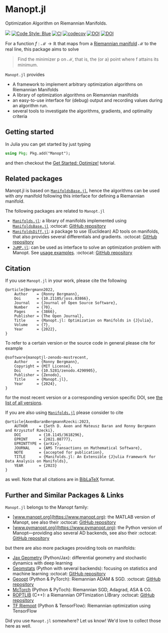 # Manopt.jl

Optimization Algorithm on Riemannian Manifolds.

[![](https://img.shields.io/badge/docs-stable-blue?logo=Julia&logoColor=white)](https://manoptjl.org/stable)
[![Code Style: Blue](https://img.shields.io/badge/code%20style-blue-4495d1.svg)](https://github.com/invenia/BlueStyle)
[![CI](https://github.com/JuliaManifolds/Manopt.jl/workflows/CI/badge.svg)](https://github.com/JuliaManifolds/Manopt.jl/actions?query=workflow%3ACI+branch%3Amaster)
[![codecov](https://codecov.io/gh/JuliaManifolds/Manopt.jl/branch/master/graph/badge.svg)](https://codecov.io/gh/JuliaManifolds/Manopt.jl)
[![DOI](https://zenodo.org/badge/74746729.svg)](https://zenodo.org/badge/latestdoi/74746729)
[![DOI](https://joss.theoj.org/papers/10.21105/joss.03866/status.svg)](https://doi.org/10.21105/joss.03866)

For a function $f: ℳ → ℝ$  that maps from a [Riemannian manifold](https://en.wikipedia.org/wiki/Riemannian_manifold)
ℳ to the real line, this package aims to solve

> Find the minimizer p on ℳ, that is, the (or a) point where f attains its minimum.

`Manopt.jl` provides

* A framework to implement arbitrary optimization algorithms on Riemannian Manifolds
* A library of optimization algorithms on Riemannian manifolds
* an easy-to-use interface for (debug) output and recording values during an algorithm run.
* several tools to investigate the algorithms, gradients, and optimality criteria

## Getting started

In Julia you can get started by just typing

```julia
using Pkg; Pkg.add("Manopt");
```

and then checkout the [Get Started: Optimize!](https://manoptjl.org/stable/tutorials/Optimize!/) tutorial.

## Related packages

Manopt.jl is based on [`ManifoldsBase.jl`](https://juliamanifolds.github.io/ManifoldsBase.jl/stable/),
hence the algorithms can be used with _any_ manifold following this interface for defining
a Riemannian manifold.

The following packages are related to `Manopt.jl`

* [`Manifolds.jl`](https://juliamanifolds.github.io/Manifolds.jl/stable/): a library of manifolds implemented using [`ManifoldsBase.jl`](https://juliamanifolds.github.io/ManifoldsBase.jl/stable/) :octocat: [GitHub repository](https://github.com/JuliaManifolds/Manifolds.jl)
* [`ManifoldsDiff.jl`](https://juliamanifolds.github.io/ManifoldDiff.jl/stable/): a package to use (Euclidean) AD tools on manifolds, that also provides several differentials and gradients. :octocat: [GitHub repository](https://github.com/JuliaManifolds/ManifoldDiff.jl)
* [`JuMP.jl`](https://jump.dev/): can be used as interface to solve an optimization problem with Manopt. See [usage examples](https://manoptjl.org/stable/extensions/). :octocat: [GitHub repository](https://github.com/jump-dev/JuMP.jl)

## Citation

If you use `Manopt.jl` in your work, please cite the following

```biblatex
@article{Bergmann2022,
    Author    = {Ronny Bergmann},
    Doi       = {10.21105/joss.03866},
    Journal   = {Journal of Open Source Software},
    Number    = {70},
    Pages     = {3866},
    Publisher = {The Open Journal},
    Title     = {Manopt.jl: Optimization on Manifolds in {J}ulia},
    Volume    = {7},
    Year      = {2022},
}
```

To refer to a certain version or the source code in general please cite for example

```biblatex
@software{manoptjl-zenodo-mostrecent,
    Author    = {Ronny Bergmann},
    Copyright = {MIT License},
    Doi       = {10.5281/zenodo.4290905},
    Publisher = {Zenodo},
    Title     = {Manopt.jl},
    Year      = {2024},
}
```

for the most recent version or a corresponding version specific DOI, see [the list of all versions](https://zenodo.org/search?page=1&size=20&q=conceptrecid:%224290905%22&sort=-version&all_versions=True).

If you are also using [`Manifolds.jl`](https://juliamanifolds.github.io/Manifolds.jl/stable/) please consider to cite

```
@article{AxenBaranBergmannRzecki:2023,
    AUTHOR     = {Seth D. Axen and Mateusz Baran and Ronny Bergmann and Krzysztof Rzecki},
    DOI        = {10.1145/3618296},
    EPRINT     = {2021.08777},
    EPRINTTYPE = {arXiv},
    JOURNAL    = {AMS Transactions on Mathematical Software},
    NOTE       = {accepted for publication},
    TITLE      = {Manifolds.jl: An Extensible {J}ulia Framework for Data Analysis on Manifolds},
    YEAR       = {2023}
}
```

as well.
Note that all citations are in [BibLaTeX](https://ctan.org/pkg/biblatex) format.

## Further and Similar Packages & Links

`Manopt.jl` belongs to the Manopt family:

* [www.manopt.org](https://www.manopt.org): the MATLAB version of Manopt, see also their :octocat: [GitHub repository](https://github.com/NicolasBoumal/manopt)
* [www.pymanopt.org](https://www.pymanopt.org): the Python version of Manopt—providing also several AD backends, see also their :octocat: [GitHub repository](https://github.com/pymanopt/pymanopt)

but there are also more packages providing tools on manifolds:

* [Jax Geometry](https://bitbucket.org/stefansommer/jaxgeometry/src/main/) (Python/Jax): differential geometry and stochastic dynamics with deep learning
* [Geomstats](https://geomstats.github.io) (Python with several backends): focusing on statistics and machine learning :octocat: [GitHub repository](https://github.com/geomstats/geomstats)
* [Geoopt](https://geoopt.readthedocs.io/en/latest/) (Python & PyTorch): Riemannian ADAM & SGD. :octocat: [GitHub repository](https://github.com/geoopt/geoopt)
* [McTorch](https://github.com/mctorch/mctorch) (Python & PyToch): Riemannian SGD, Adagrad, ASA & CG.
* [ROPTLIB](https://www.math.fsu.edu/~whuang2/papers/ROPTLIB.htm) (C++): a Riemannian OPTimization LIBrary :octocat: [GitHub repository](https://github.com/whuang08/ROPTLIB)
* [TF Riemopt](https://github.com/master/tensorflow-riemopt) (Python & TensorFlow): Riemannian optimization using TensorFlow

Did you use `Manopt.jl` somewhere? Let us know! We'd love to collect those here as well.
